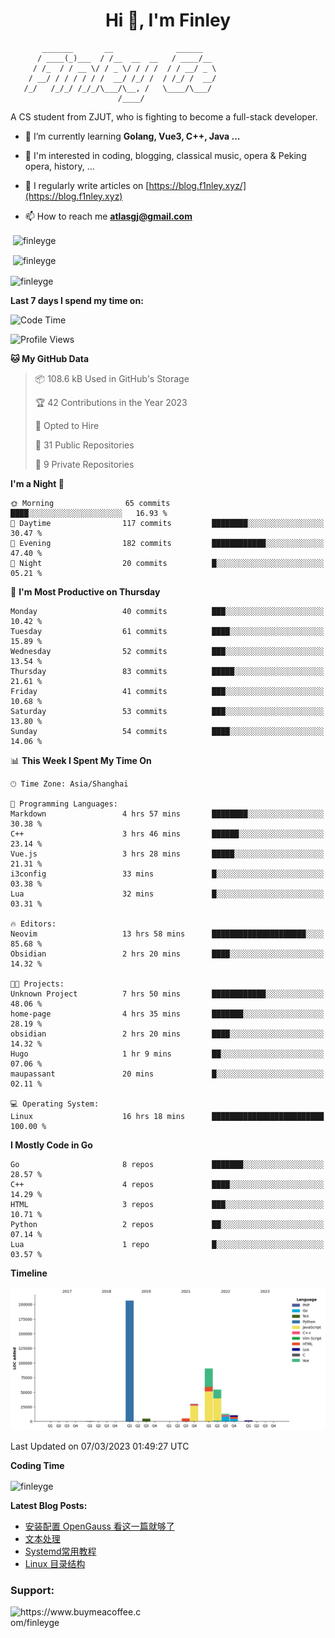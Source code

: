 <h1 align="center">Hi 👋, I'm Finley</h1>

```text
       _______       __              ______   
      / ____(_)___  / /__  __  __   / ____/__ 
     / /_  / / __ \/ / _ \/ / / /  / / __/ _ \
    / __/ / / / / / /  __/ /_/ /  / /_/ /  __/
   /_/   /_/_/ /_/_/\___/\__, /   \____/\___/
                        /____/                
```

<p align="left">

A CS student from ZJUT,
who is fighting to become a full-stack developer.

</p>

<p align="left">

- 🌱 I’m currently learning **Golang, Vue3, C++, Java ...**

- 🧠 I'm interested in coding, blogging, classical music, opera & Peking opera, history, ...

- 📝 I regularly write articles on [https://blog.f1nley.xyz/](https://blog.f1nley.xyz)

- 📫 How to reach me **atlasgj@gmail.com**

</p>

<p>&nbsp;<img align="center" src="https://github-readme-stats.vercel.app/api/top-langs/?username=finleyge&show_icons=true&locale=en&hide=javascript,html,tex" alt="finleyge" /></p>

<p>&nbsp;<img align="center" src="https://github-readme-stats.vercel.app/api?username=finleyge&show_icons=true&locale=en" alt="finleyge" /></p>

<p><img align="center" src="https://github-readme-streak-stats.herokuapp.com/?user=finleyge&" alt="finleyge" /></p>

**Last 7 days I spend my time on:**

<!--START_SECTION:waka-->
![Code Time](http://img.shields.io/badge/Code%20Time-481%20hrs%208%20mins-blue)

![Profile Views](http://img.shields.io/badge/Profile%20Views-0-blue)

**🐱 My GitHub Data** 

> 📦 108.6 kB Used in GitHub's Storage 
 > 
> 🏆 42 Contributions in the Year 2023
 > 
> 💼 Opted to Hire
 > 
> 📜 31 Public Repositories 
 > 
> 🔑 9 Private Repositories 
 > 
**I'm a Night 🦉** 

```text
🌞 Morning                65 commits          ████░░░░░░░░░░░░░░░░░░░░░   16.93 % 
🌆 Daytime                117 commits         ████████░░░░░░░░░░░░░░░░░   30.47 % 
🌃 Evening                182 commits         ████████████░░░░░░░░░░░░░   47.40 % 
🌙 Night                  20 commits          █░░░░░░░░░░░░░░░░░░░░░░░░   05.21 % 
```
📅 **I'm Most Productive on Thursday** 

```text
Monday                   40 commits          ███░░░░░░░░░░░░░░░░░░░░░░   10.42 % 
Tuesday                  61 commits          ████░░░░░░░░░░░░░░░░░░░░░   15.89 % 
Wednesday                52 commits          ███░░░░░░░░░░░░░░░░░░░░░░   13.54 % 
Thursday                 83 commits          █████░░░░░░░░░░░░░░░░░░░░   21.61 % 
Friday                   41 commits          ███░░░░░░░░░░░░░░░░░░░░░░   10.68 % 
Saturday                 53 commits          ███░░░░░░░░░░░░░░░░░░░░░░   13.80 % 
Sunday                   54 commits          ████░░░░░░░░░░░░░░░░░░░░░   14.06 % 
```


📊 **This Week I Spent My Time On** 

```text
🕑︎ Time Zone: Asia/Shanghai

💬 Programming Languages: 
Markdown                 4 hrs 57 mins       ████████░░░░░░░░░░░░░░░░░   30.38 % 
C++                      3 hrs 46 mins       ██████░░░░░░░░░░░░░░░░░░░   23.14 % 
Vue.js                   3 hrs 28 mins       █████░░░░░░░░░░░░░░░░░░░░   21.31 % 
i3config                 33 mins             █░░░░░░░░░░░░░░░░░░░░░░░░   03.38 % 
Lua                      32 mins             █░░░░░░░░░░░░░░░░░░░░░░░░   03.31 % 

🔥 Editors: 
Neovim                   13 hrs 58 mins      █████████████████████░░░░   85.68 % 
Obsidian                 2 hrs 20 mins       ████░░░░░░░░░░░░░░░░░░░░░   14.32 % 

🐱‍💻 Projects: 
Unknown Project          7 hrs 50 mins       ████████████░░░░░░░░░░░░░   48.06 % 
home-page                4 hrs 35 mins       ███████░░░░░░░░░░░░░░░░░░   28.19 % 
obsidian                 2 hrs 20 mins       ████░░░░░░░░░░░░░░░░░░░░░   14.32 % 
Hugo                     1 hr 9 mins         ██░░░░░░░░░░░░░░░░░░░░░░░   07.06 % 
maupassant               20 mins             █░░░░░░░░░░░░░░░░░░░░░░░░   02.11 % 

💻 Operating System: 
Linux                    16 hrs 18 mins      █████████████████████████   100.00 % 
```

**I Mostly Code in Go** 

```text
Go                       8 repos             ███████░░░░░░░░░░░░░░░░░░   28.57 % 
C++                      4 repos             ████░░░░░░░░░░░░░░░░░░░░░   14.29 % 
HTML                     3 repos             ███░░░░░░░░░░░░░░░░░░░░░░   10.71 % 
Python                   2 repos             ██░░░░░░░░░░░░░░░░░░░░░░░   07.14 % 
Lua                      1 repo              █░░░░░░░░░░░░░░░░░░░░░░░░   03.57 % 
```



**Timeline**

![Lines of Code chart](https://raw.githubusercontent.com/FinleyGe/FinleyGe/main/assets/bar_graph.png)


 Last Updated on 07/03/2023 01:49:27 UTC
<!--END_SECTION:waka-->
**Coding Time**
<p>
       <img align="center" src="https://wakatime.com/share/@1f267603-cf28-47c9-a32c-2753500710e7/96d852e9-5832-42ff-acaa-a48a5371ba9d.svg" alt="finleyge" />
</p>

</p>


**Latest Blog Posts:**

<!-- BLOG-POST-LIST:START -->
- [安装配置 OpenGauss 看这一篇就够了](https://blog.f1nley.xyz/post/linux/config_opengauss_full_edition/)
- [文本处理](https://blog.f1nley.xyz/post/linux/text-process/)
- [Systemd常用教程](https://blog.f1nley.xyz/post/linux/systemd/)
- [Linux 目录结构](https://blog.f1nley.xyz/post/linux/linux-directory/)
<!-- BLOG-POST-LIST:END -->

<h3 align="left">Support:</h3>

<p align="left">

<a href="https://www.buymeacoffee.com/finleyge"> <img align="left" src="https://cdn.buymeacoffee.com/buttons/v2/default-yellow.png" height="50" width="210" alt="https://www.buymeacoffee.com/finleyge" />

</a>
</p>
